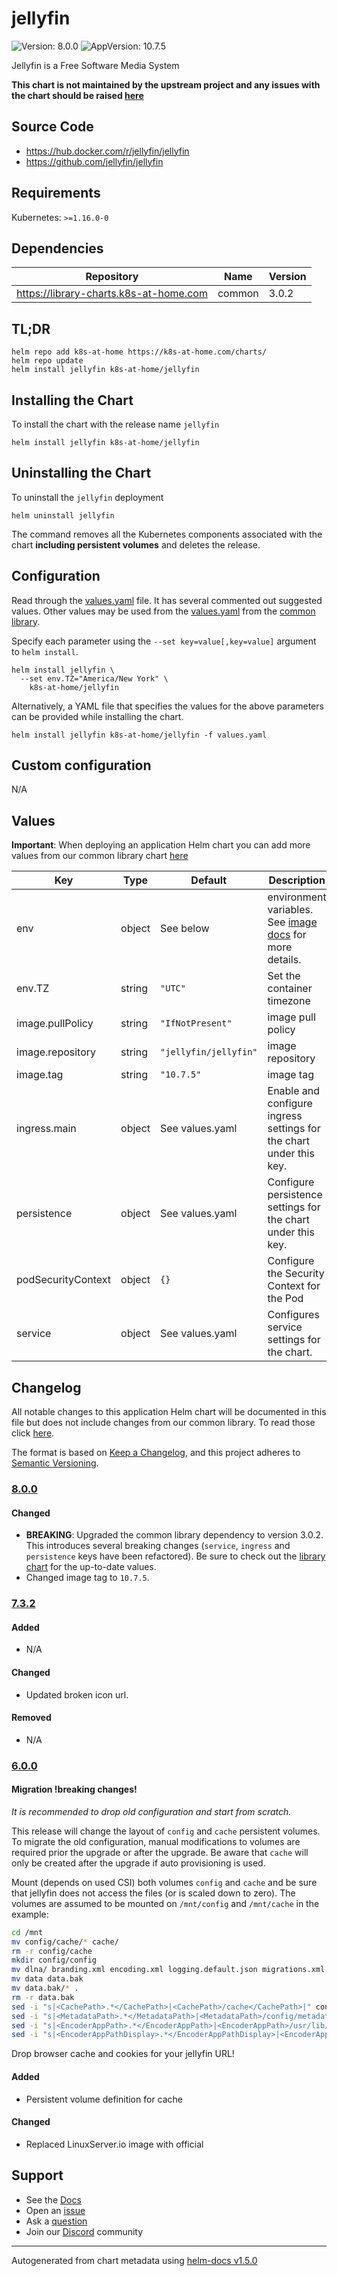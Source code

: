 # jellyfin

![Version: 8.0.0](https://img.shields.io/badge/Version-8.0.0-informational?style=flat-square) ![AppVersion: 10.7.5](https://img.shields.io/badge/AppVersion-10.7.5-informational?style=flat-square)

Jellyfin is a Free Software Media System

**This chart is not maintained by the upstream project and any issues with the chart should be raised [here](https://github.com/k8s-at-home/charts/issues/new/choose)**

## Source Code

* <https://hub.docker.com/r/jellyfin/jellyfin>
* <https://github.com/jellyfin/jellyfin>

## Requirements

Kubernetes: `>=1.16.0-0`

## Dependencies

| Repository | Name | Version |
|------------|------|---------|
| https://library-charts.k8s-at-home.com | common | 3.0.2 |

## TL;DR

```console
helm repo add k8s-at-home https://k8s-at-home.com/charts/
helm repo update
helm install jellyfin k8s-at-home/jellyfin
```

## Installing the Chart

To install the chart with the release name `jellyfin`

```console
helm install jellyfin k8s-at-home/jellyfin
```

## Uninstalling the Chart

To uninstall the `jellyfin` deployment

```console
helm uninstall jellyfin
```

The command removes all the Kubernetes components associated with the chart **including persistent volumes** and deletes the release.

## Configuration

Read through the [values.yaml](./values.yaml) file. It has several commented out suggested values.
Other values may be used from the [values.yaml](https://github.com/k8s-at-home/library-charts/tree/main/charts/stable/common/values.yaml) from the [common library](https://github.com/k8s-at-home/library-charts/tree/main/charts/stable/common).

Specify each parameter using the `--set key=value[,key=value]` argument to `helm install`.

```console
helm install jellyfin \
  --set env.TZ="America/New York" \
    k8s-at-home/jellyfin
```

Alternatively, a YAML file that specifies the values for the above parameters can be provided while installing the chart.

```console
helm install jellyfin k8s-at-home/jellyfin -f values.yaml
```

## Custom configuration

N/A

## Values

**Important**: When deploying an application Helm chart you can add more values from our common library chart [here](https://github.com/k8s-at-home/library-charts/tree/main/charts/stable/common)

| Key | Type | Default | Description |
|-----|------|---------|-------------|
| env | object | See below | environment variables. See [image docs](https://jellyfin.org/docs/general/administration/configuration.html) for more details. |
| env.TZ | string | `"UTC"` | Set the container timezone |
| image.pullPolicy | string | `"IfNotPresent"` | image pull policy |
| image.repository | string | `"jellyfin/jellyfin"` | image repository |
| image.tag | string | `"10.7.5"` | image tag |
| ingress.main | object | See values.yaml | Enable and configure ingress settings for the chart under this key. |
| persistence | object | See values.yaml | Configure persistence settings for the chart under this key. |
| podSecurityContext | object | `{}` | Configure the Security Context for the Pod |
| service | object | See values.yaml | Configures service settings for the chart. |

## Changelog

All notable changes to this application Helm chart will be documented in this file but does not include changes from our common library. To read those click [here](https://github.com/k8s-at-home/library-charts/tree/main/charts/stable/common#changelog).

The format is based on [Keep a Changelog](https://keepachangelog.com/en/1.0.0/), and this project adheres to [Semantic Versioning](https://semver.org/spec/v2.0.0.html).

### [8.0.0]

#### Changed

- **BREAKING**: Upgraded the common library dependency to version 3.0.2. This introduces several breaking changes (`service`, `ingress` and `persistence` keys have been refactored).
  Be sure to check out the [library chart](https://github.com/k8s-at-home/library-charts/blob/common-3.0.2/charts/stable/common/) for the up-to-date values.
- Changed image tag to `10.7.5`.

### [7.3.2]

#### Added

- N/A

#### Changed

- Updated broken icon url.

#### Removed

- N/A

### [6.0.0]

#### Migration !breaking changes!

*It is recommended to drop old configuration and start from scratch.*

This release will change the layout of `config` and `cache` persistent volumes.
To migrate the old configuration, manual modifications to volumes are required prior the upgrade or after the upgrade.
Be aware that `cache` will only be created after the upgrade if auto provisioning is used.

Mount (depends on used CSI) both volumes `config` and `cache` and be sure that jellyfin does not access the files (or is scaled down to zero).
The volumes are assumed to be mounted on `/mnt/config` and `/mnt/cache` in the example:

```bash
cd /mnt
mv config/cache/* cache/
rm -r config/cache
mkdir config/config
mv dlna/ branding.xml encoding.xml logging.default.json migrations.xml network.xml system.xml config/
mv data data.bak
mv data.bak/* .
rm -r data.bak
sed -i "s|<CachePath>.*</CachePath>|<CachePath>/cache</CachePath>|" config/system.xml
sed -i "s|<MetadataPath>.*</MetadataPath>|<MetadataPath>/config/metadata</MetadataPath>|" config/system.xml
sed -i "s|<EncoderAppPath>.*</EncoderAppPath>|<EncoderAppPath>/usr/lib/jellyfin-ffmpeg/ffmpeg</EncoderAppPath>|" config/encoding.xml
sed -i "s|<EncoderAppPathDisplay>.*</EncoderAppPathDisplay>|<EncoderAppPathDisplay>/usr/lib/jellyfin-ffmpeg/ffmpeg</EncoderAppPathDisplay>|" config/encoding.xml
```

Drop browser cache and cookies for your jellyfin URL!

#### Added

- Persistent volume definition for cache

#### Changed

- Replaced LinuxServer.io image with official

[8.0.0]: #8.0.0
[7.3.2]: #7.3.2
[6.0.0]: #6.0.0

## Support

- See the [Docs](https://docs.k8s-at-home.com/our-helm-charts/getting-started/)
- Open an [issue](https://github.com/k8s-at-home/charts/issues/new/choose)
- Ask a [question](https://github.com/k8s-at-home/organization/discussions)
- Join our [Discord](https://discord.gg/sTMX7Vh) community

----------------------------------------------
Autogenerated from chart metadata using [helm-docs v1.5.0](https://github.com/norwoodj/helm-docs/releases/v1.5.0)
